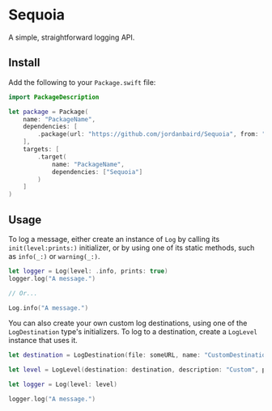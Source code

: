 # Sequoia

A simple, straightforward logging API. 

## Install

Add the following to your `Package.swift` file:

```swift
import PackageDescription

let package = Package(
    name: "PackageName",
    dependencies: [
        .package(url: "https://github.com/jordanbaird/Sequoia", from: "0.0.2")
    ],
    targets: [
        .target(
            name: "PackageName",
            dependencies: ["Sequoia"]
        )
    ]
)
```

## Usage

To log a message, either create an instance of `Log` by calling its `init(level:prints:)`
initializer, or by using one of its static methods, such as `info(_:)` or `warning(_:)`.

```swift
let logger = Log(level: .info, prints: true)
logger.log("A message.")

// Or...

Log.info("A message.")
```

You can also create your own custom log destinations, using one of the `LogDestination`
type's initializers. To log to a destination, create a `LogLevel` instance that uses it.

```swift
let destination = LogDestination(file: someURL, name: "CustomDestination", consoleTag: "Custom")

let level = LogLevel(destination: destination, description: "Custom", priority: 5)

let logger = Log(level: level)

logger.log("A message.")
```
